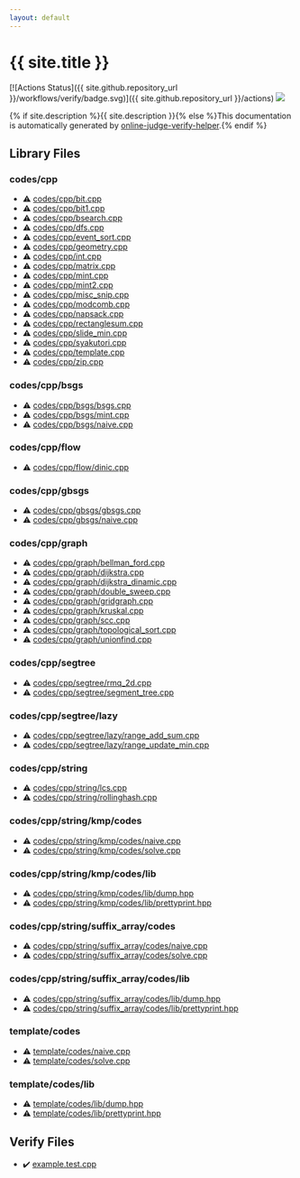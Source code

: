 ```yaml
---
layout: default
---
```


<!-- mathjax config similar to math.stackexchange -->
<script type="text/javascript" async
  src="https://cdnjs.cloudflare.com/ajax/libs/mathjax/2.7.5/MathJax.js?config=TeX-MML-AM_CHTML">
</script>
<script type="text/x-mathjax-config">
  MathJax.Hub.Config({
    TeX: { equationNumbers: { autoNumber: "AMS" }},
    tex2jax: {
      inlineMath: [ ['$','$'] ],
      processEscapes: true
    },
    "HTML-CSS": { matchFontHeight: false },
    displayAlign: "left",
    displayIndent: "2em"
  });
</script>

<script type="text/javascript" src="https://cdnjs.cloudflare.com/ajax/libs/jquery/3.4.1/jquery.min.js"></script>
<script src="https://cdn.jsdelivr.net/npm/jquery-balloon-js@1.1.2/jquery.balloon.min.js" integrity="sha256-ZEYs9VrgAeNuPvs15E39OsyOJaIkXEEt10fzxJ20+2I=" crossorigin="anonymous"></script>
<script type="text/javascript" src="assets/js/copy-button.js"></script>
<link rel="stylesheet" href="assets/css/copy-button.css" />


# {{ site.title }}

[![Actions Status]({{ site.github.repository_url }}/workflows/verify/badge.svg)]({{ site.github.repository_url }}/actions)
<a href="{{ site.github.repository_url }}"><img src="https://img.shields.io/github/last-commit/{{ site.github.owner_name }}/{{ site.github.repository_name }}" /></a>

{% if site.description %}{{ site.description }}{% else %}This documentation is automatically generated by <a href="https://github.com/kmyk/online-judge-verify-helper">online-judge-verify-helper</a>.{% endif %}

## Library Files

<div id="7c19064045d3d46a80d9dc742b659ff9"></div>

### codes/cpp

* :warning: <a href="library/codes/cpp/bit.cpp.html">codes/cpp/bit.cpp</a>
* :warning: <a href="library/codes/cpp/bit1.cpp.html">codes/cpp/bit1.cpp</a>
* :warning: <a href="library/codes/cpp/bsearch.cpp.html">codes/cpp/bsearch.cpp</a>
* :warning: <a href="library/codes/cpp/dfs.cpp.html">codes/cpp/dfs.cpp</a>
* :warning: <a href="library/codes/cpp/event_sort.cpp.html">codes/cpp/event_sort.cpp</a>
* :warning: <a href="library/codes/cpp/geometry.cpp.html">codes/cpp/geometry.cpp</a>
* :warning: <a href="library/codes/cpp/int.cpp.html">codes/cpp/int.cpp</a>
* :warning: <a href="library/codes/cpp/matrix.cpp.html">codes/cpp/matrix.cpp</a>
* :warning: <a href="library/codes/cpp/mint.cpp.html">codes/cpp/mint.cpp</a>
* :warning: <a href="library/codes/cpp/mint2.cpp.html">codes/cpp/mint2.cpp</a>
* :warning: <a href="library/codes/cpp/misc_snip.cpp.html">codes/cpp/misc_snip.cpp</a>
* :warning: <a href="library/codes/cpp/modcomb.cpp.html">codes/cpp/modcomb.cpp</a>
* :warning: <a href="library/codes/cpp/napsack.cpp.html">codes/cpp/napsack.cpp</a>
* :warning: <a href="library/codes/cpp/rectanglesum.cpp.html">codes/cpp/rectanglesum.cpp</a>
* :warning: <a href="library/codes/cpp/slide_min.cpp.html">codes/cpp/slide_min.cpp</a>
* :warning: <a href="library/codes/cpp/syakutori.cpp.html">codes/cpp/syakutori.cpp</a>
* :warning: <a href="library/codes/cpp/template.cpp.html">codes/cpp/template.cpp</a>
* :warning: <a href="library/codes/cpp/zip.cpp.html">codes/cpp/zip.cpp</a>


<div id="2919ca346b08b61c9d5887ac26b78604"></div>

### codes/cpp/bsgs

* :warning: <a href="library/codes/cpp/bsgs/bsgs.cpp.html">codes/cpp/bsgs/bsgs.cpp</a>
* :warning: <a href="library/codes/cpp/bsgs/mint.cpp.html">codes/cpp/bsgs/mint.cpp</a>
* :warning: <a href="library/codes/cpp/bsgs/naive.cpp.html">codes/cpp/bsgs/naive.cpp</a>


<div id="682f2e9a44f3ba26447e5aba3266306e"></div>

### codes/cpp/flow

* :warning: <a href="library/codes/cpp/flow/dinic.cpp.html">codes/cpp/flow/dinic.cpp</a>


<div id="8f21e9984bde415b2d8510df1b278b64"></div>

### codes/cpp/gbsgs

* :warning: <a href="library/codes/cpp/gbsgs/gbsgs.cpp.html">codes/cpp/gbsgs/gbsgs.cpp</a>
* :warning: <a href="library/codes/cpp/gbsgs/naive.cpp.html">codes/cpp/gbsgs/naive.cpp</a>


<div id="3ec2d728d77befc78f832b5911706770"></div>

### codes/cpp/graph

* :warning: <a href="library/codes/cpp/graph/bellman_ford.cpp.html">codes/cpp/graph/bellman_ford.cpp</a>
* :warning: <a href="library/codes/cpp/graph/dijkstra.cpp.html">codes/cpp/graph/dijkstra.cpp</a>
* :warning: <a href="library/codes/cpp/graph/dijkstra_dinamic.cpp.html">codes/cpp/graph/dijkstra_dinamic.cpp</a>
* :warning: <a href="library/codes/cpp/graph/double_sweep.cpp.html">codes/cpp/graph/double_sweep.cpp</a>
* :warning: <a href="library/codes/cpp/graph/gridgraph.cpp.html">codes/cpp/graph/gridgraph.cpp</a>
* :warning: <a href="library/codes/cpp/graph/kruskal.cpp.html">codes/cpp/graph/kruskal.cpp</a>
* :warning: <a href="library/codes/cpp/graph/scc.cpp.html">codes/cpp/graph/scc.cpp</a>
* :warning: <a href="library/codes/cpp/graph/topological_sort.cpp.html">codes/cpp/graph/topological_sort.cpp</a>
* :warning: <a href="library/codes/cpp/graph/unionfind.cpp.html">codes/cpp/graph/unionfind.cpp</a>


<div id="be3aa2b43feda595aa89da363e1e6700"></div>

### codes/cpp/segtree

* :warning: <a href="library/codes/cpp/segtree/rmq_2d.cpp.html">codes/cpp/segtree/rmq_2d.cpp</a>
* :warning: <a href="library/codes/cpp/segtree/segment_tree.cpp.html">codes/cpp/segtree/segment_tree.cpp</a>


<div id="fd7327930a755f2af79454333bd36f77"></div>

### codes/cpp/segtree/lazy

* :warning: <a href="library/codes/cpp/segtree/lazy/range_add_sum.cpp.html">codes/cpp/segtree/lazy/range_add_sum.cpp</a>
* :warning: <a href="library/codes/cpp/segtree/lazy/range_update_min.cpp.html">codes/cpp/segtree/lazy/range_update_min.cpp</a>


<div id="f42fe2b40278a2240b94f3b23e9cd7ad"></div>

### codes/cpp/string

* :warning: <a href="library/codes/cpp/string/lcs.cpp.html">codes/cpp/string/lcs.cpp</a>
* :warning: <a href="library/codes/cpp/string/rollinghash.cpp.html">codes/cpp/string/rollinghash.cpp</a>


<div id="1d22c759e427a6019ba914310d3a3f1b"></div>

### codes/cpp/string/kmp/codes

* :warning: <a href="library/codes/cpp/string/kmp/codes/naive.cpp.html">codes/cpp/string/kmp/codes/naive.cpp</a>
* :warning: <a href="library/codes/cpp/string/kmp/codes/solve.cpp.html">codes/cpp/string/kmp/codes/solve.cpp</a>


<div id="ffac6151008d9135d3b6985021cb255e"></div>

### codes/cpp/string/kmp/codes/lib

* :warning: <a href="library/codes/cpp/string/kmp/codes/lib/dump.hpp.html">codes/cpp/string/kmp/codes/lib/dump.hpp</a>
* :warning: <a href="library/codes/cpp/string/kmp/codes/lib/prettyprint.hpp.html">codes/cpp/string/kmp/codes/lib/prettyprint.hpp</a>


<div id="319ca7f5ba57e96381c85edf1b8dc54b"></div>

### codes/cpp/string/suffix_array/codes

* :warning: <a href="library/codes/cpp/string/suffix_array/codes/naive.cpp.html">codes/cpp/string/suffix_array/codes/naive.cpp</a>
* :warning: <a href="library/codes/cpp/string/suffix_array/codes/solve.cpp.html">codes/cpp/string/suffix_array/codes/solve.cpp</a>


<div id="899eb88961293b9de4633ef66032385e"></div>

### codes/cpp/string/suffix_array/codes/lib

* :warning: <a href="library/codes/cpp/string/suffix_array/codes/lib/dump.hpp.html">codes/cpp/string/suffix_array/codes/lib/dump.hpp</a>
* :warning: <a href="library/codes/cpp/string/suffix_array/codes/lib/prettyprint.hpp.html">codes/cpp/string/suffix_array/codes/lib/prettyprint.hpp</a>


<div id="cec240864475a2bf018f158bcf464795"></div>

### template/codes

* :warning: <a href="library/template/codes/naive.cpp.html">template/codes/naive.cpp</a>
* :warning: <a href="library/template/codes/solve.cpp.html">template/codes/solve.cpp</a>


<div id="28696bc3f2ce84c48e7d93f9b7692649"></div>

### template/codes/lib

* :warning: <a href="library/template/codes/lib/dump.hpp.html">template/codes/lib/dump.hpp</a>
* :warning: <a href="library/template/codes/lib/prettyprint.hpp.html">template/codes/lib/prettyprint.hpp</a>


## Verify Files

* :heavy_check_mark: <a href="verify/example.test.cpp.html">example.test.cpp</a>


